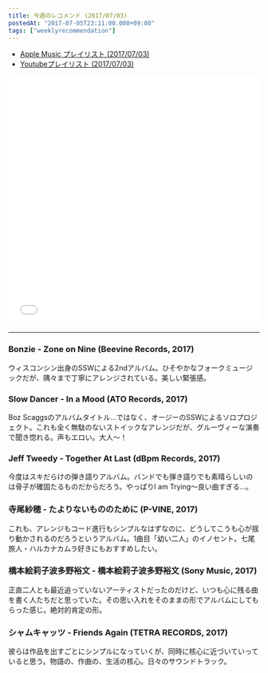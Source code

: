 ```yaml
---
title: 今週のレコメンド (2017/07/03)
postedAt: "2017-07-05T23:11:00.000+09:00"
tags: ["weeklyrecommendation"]
---
```


* [Apple Music プレイリスト (2017/07/03)](https://itunes.apple.com/jp/playlist/%E4%BB%8A%E9%80%B1%E3%81%AE%E3%83%AC%E3%82%B3%E3%83%A1%E3%83%B3%E3%83%89-2017-07-03/idpl.c23b4d0668204c74979fbd802311e28e)
* [Youtubeプレイリスト (2017/07/03)](https://www.youtube.com/playlist?list=PLegnWsUgQaycxZok4Gj%5F8Vm-in1hYt1zP)
<iframe src="//tools.applemusic.com/embed/v1/playlist/pl.c23b4d0668204c74979fbd802311e28e?country=jp" height="500px" width="100%" frameborder="0"></iframe> 

---

### Bonzie - Zone on Nine (Beevine Records, 2017)

ウィスコンシン出身のSSWによる2ndアルバム。ひそやかなフォークミュージックだが、隅々まで丁寧にアレンジされている。美しい緊張感。

### Slow Dancer - In a Mood (ATO Records, 2017)

Boz Scaggsのアルバムタイトル…ではなく、オージーのSSWによるソロプロジェクト。これも全く無駄のないストイックなアレンジだが、グルーヴィーな演奏で聞き惚れる。声もエロい。大人〜！

### Jeff Tweedy - Together At Last (dBpm Records, 2017)

今度はスキだらけの弾き語りアルバム。バンドでも弾き語りでも素晴らしいのは骨子が確固たるものだからだろう。やっぱりI am Trying〜良い曲すぎる…。

### 寺尾紗穂 - たよりないもののために (P-VINE, 2017)

これも、アレンジもコード進行もシンプルなはずなのに、どうしてこうも心が揺り動かされるのだろうというアルバム。1曲目「幼い二人」のイノセント。七尾旅人・ハルカナカムラ好きにもおすすめしたい。

### 橋本絵莉子波多野裕文 - 橋本絵莉子波多野裕文 (Sony Music, 2017)

正直二人とも最近追っていないアーティストだったのだけど、いつも心に残る曲を書く人たちだと思っていた。その思い入れをそのままの形でアルバムにしてもらった感じ。絶対的肯定の形。

### シャムキャッツ - Friends Again (TETRA RECORDS, 2017)

彼らは作品を出すごとにシンプルになっていくが、同時に核心に近づいていっていると思う。物語の、作曲の、生活の核心。日々のサウンドトラック。